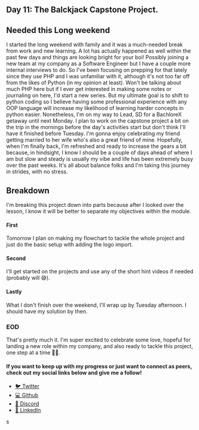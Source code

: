 ## Day 11: The Balckjack Capstone Project.


## Needed this Long weekend 
I started the long weekend with family and it was a much-needed break from work and new learning. A lot has actually happened as well within the past few days and things are looking bright for your boi! Possibly joining a new team at my company as a Software Engineer but I have a couple more internal interviews to do. 
So I've been focusing on prepping for that lately since they use PHP and I was unfamiliar with it, although it's not too far off from the likes of Python (in my opinion at least). Won't be talking about much PHP here but if I ever get interested in making some notes or journaling on here, I'd start a new series. But my ultimate goal is to shift to python coding so I believe having some professional experience with any OOP language will increase my likelihood of learning harder concepts in python easier. Nonetheless, I'm on my way to Lead, SD for a BachloreX getaway until next Monday. I plan to work on the capstone project a bit on the trip in the mornings before the day's activities start but don't think I'll have it finished before Tuesday. I'm gonna enjoy celebrating my friend getting married to her wife who's also a great friend of mine. Hopefully, when I'm finally back, I'm refreshed and ready to increase the gears a bit because, in hindsight, I know I should be a couple of days ahead of where I am but slow and steady is usually my vibe and life has been extremely busy over the past weeks. It's all about balance folks and I'm taking this journey in strides, with no stress.

## Breakdown
I'm breaking this project down into parts because after I looked over the lesson, I know it will be better to separate my objectives within the module.

#### First
Tomorrow I plan on making my flowchart to tackle the whole project and just do the basic setup with adding the logo import. 

#### Second
I'll get started on the projects and use any of the short hint videos if needed (probably will 😅).

#### Lastly
What I don't finish over the weekend, I'll wrap up by Tuesday afternoon. I should have my solution by then.

### EOD
That's pretty much it. I'm super excited to celebrate some love, hopeful for landing a new role within my company, and also ready to tackle this project, one step at a time ✌🏾.

#### If you want to keep up with my progress or just want to connect as peers, check out my social links below and give me a follow!

<ul>
<li><a href="https://twitter.com/RingoMandingo93" target="_blank">🐦 Twitter</a></li>
<li><a href="https://github.com/kdleonard93" target="_blank">💻 Github</a></li>
<li><a href="https://discord.com/users/407639833146818570" target="_blank">👾 Discord</a></li>
<li><a href="https://www.linkedin.com/in/kyle-leonard93/" target="_blank">👔 LinkedIn</a></li>
</ul>s